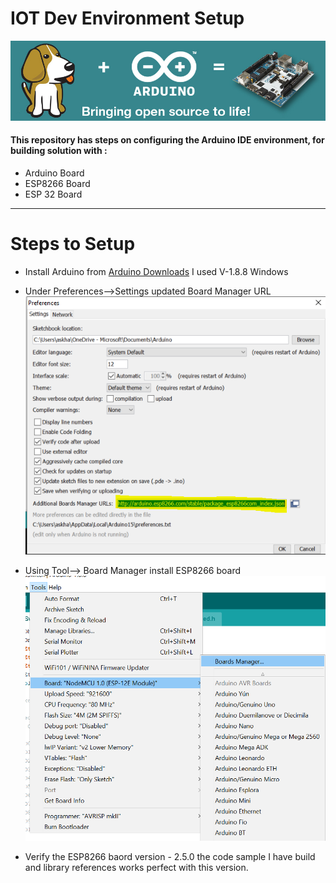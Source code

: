 # IOT Dev Environment Setup
![Arduino](https://github.com/khanasif1/IOT-Dev-Environment-Setup/blob/main/images/Banner7_Arduino.png)
#### This repository has steps on configuring the Arduino IDE environment, for building solution with :
* Arduino Board
* ESP8266 Board
* ESP 32 Board
  
<hr/>

# Steps to Setup
* Install Arduino from [Arduino Downloads](https://www.arduino.cc/en/Main/OldSoftwareReleases#00xx) I used V-1.8.8 Windows
* Under Preferences-->Settings updated Board Manager URL 
![Arduino](https://github.com/khanasif1/IOT-Dev-Environment-Setup/blob/main/images/ESP8266JsonUrl.PNG)

* Using Tool--> Board Manager install ESP8266 board
![Arduino](https://github.com/khanasif1/IOT-Dev-Environment-Setup/blob/main/images/AddBoard.PNG)

* Verify the ESP8266 baord version - 2.5.0 the code sample I have build and library references works perfect with this version.